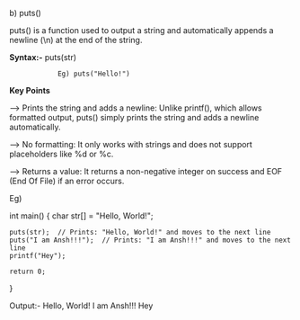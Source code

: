 b) puts() 

puts() is a function used to output a string and automatically appends a newline (\n) at the end of the string.

**Syntax:-**
                puts(str)
                
                Eg) puts("Hello!")


**Key Points**

--> Prints the string and adds a newline: Unlike printf(), which allows formatted output, puts() simply prints the string and adds a newline automatically.

--> No formatting: It only works with strings and does not support placeholders like %d or %c.

--> Returns a value: It returns a non-negative integer on success and EOF (End Of File) if an error occurs.


Eg) 

int main() 
{
    char str[] = "Hello, World!";
    
    puts(str);  // Prints: "Hello, World!" and moves to the next line
    puts("I am Ansh!!!");  // Prints: "I am Ansh!!!" and moves to the next line
    printf("Hey");

    return 0;
}

Output:-    Hello, World!
            I am Ansh!!!
            Hey